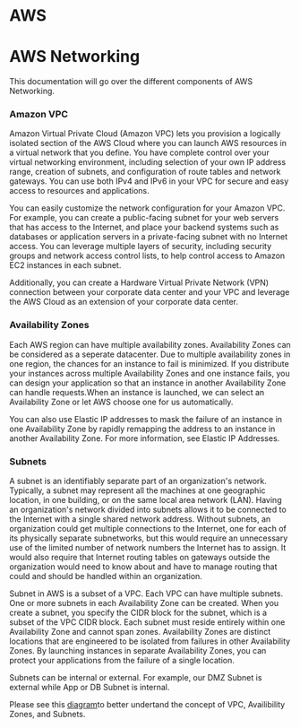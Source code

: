 # AWS

# AWS Networking

This documentation will go over the different components of AWS Networking.

### Amazon VPC

Amazon Virtual Private Cloud (Amazon VPC) lets you provision a logically isolated section of the AWS Cloud where you can launch AWS resources in a virtual network that you define. You have complete control over your virtual networking environment, including selection of your own IP address range, creation of subnets, and configuration of route tables and network gateways. You can use both IPv4 and IPv6 in your VPC for secure and easy access to resources and applications.

You can easily customize the network configuration for your Amazon VPC. For example, you can create a public-facing subnet for your web servers that has access to the Internet, and place your backend systems such as databases or application servers in a private-facing subnet with no Internet access. You can leverage multiple layers of security, including security groups and network access control lists, to help control access to Amazon EC2 instances in each subnet.

Additionally, you can create a Hardware Virtual Private Network (VPN) connection between your corporate data center and your VPC and leverage the AWS Cloud as an extension of your corporate data center.

### Availability Zones

Each AWS region can have multiple availability zones. Availability Zones can be considered as a seperate datacenter. Due to multiple availability zones in one region, the chances for an instance to fail is minimized.  If you distribute your instances across multiple Availability Zones and one instance fails, you can design your application so that an instance in another Availability Zone can handle requests.When an instance is launched, we can select an Availability Zone or let AWS choose one for us automatically. 

You can also use Elastic IP addresses to mask the failure of an instance in one Availability Zone by rapidly remapping the address to an instance in another Availability Zone. For more information, see Elastic IP Addresses.

### Subnets

A subnet is an identifiably separate part of an organization's network. Typically, a subnet may represent all the machines at one geographic location, in one building, or on the same local area network (LAN). Having an organization's network divided into subnets allows it to be connected to the Internet with a single shared network address. Without subnets, an organization could get multiple connections to the Internet, one for each of its physically separate subnetworks, but this would require an unnecessary use of the limited number of network numbers the Internet has to assign. It would also require that Internet routing tables on gateways outside the organization would need to know about and have to manage routing that could and should be handled within an organization.

Subnet in AWS is a subset of a VPC. Each VPC can have multiple subnets. One or more subnets in each Availability Zone can be created. When you create a subnet, you specify the CIDR block for the subnet, which is a subset of the VPC CIDR block. Each subnet must reside entirely within one Availability Zone and cannot span zones. Availability Zones are distinct locations that are engineered to be isolated from failures in other Availability Zones. By launching instances in separate Availability Zones, you can protect your applications from the failure of a single location. 

Subnets can be internal or external. For example, our DMZ Subnet is external while App or DB Subnet is internal. 

Please see this [diagram](https://docs.aws.amazon.com/AmazonVPC/latest/GettingStartedGuide/images/getting-started-1-diagram.png)to better undertand the concept of VPC, Availibility Zones, and Subnets. 


